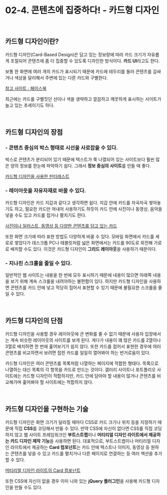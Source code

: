 # 02-4. 콘텐츠에 집중하다! - 카드형 디자인

<br>

## 카드형 디자인이란?
카드형 디자인(Card-Based Design)은 담고 있는 정보량에 따라 카드 크기가 자유롭게 조절되어 콘텐츠에 좀 더 집중할 수 있도록 디자인한 방식이다. **카드 UI**라고도 한다.

보통 한 화면에 여러 개의 카드가 표시되기 때문에 카드에 테두리를 둘러 콘텐츠를 감싸거나 색상을 달리해서 주변에 있는 다른 카드와 구별한다.

[참고 사이트 : 페이스북](https://www.facebook.com/)

최근에는 카드를 구별짓던 선이나 색을 생략하고 깔끔하고 깨끗하게 표시하는 사이트가 늘고 있는 추세이기도 하다.

<br>

## 카드형 디자인의 장점
### - 콘텐츠 중심의 박스 형태로 시선을 사로잡을 수 있다.
박스로 콘텐츠가 분리되어 있기 때문에 텍스트가 쭉 나열되어 있는 사이트보다 훨씬 많은 양의 정보를 한눈에 파악하기 쉽다. 그래서 **정보 중심의 사이트**를 만들 때 좋다.

[카드형 디자인을 사용한 핀터레스트](https://www.pinterest.co.kr/)

### - 레이아웃을 자유자재로 바꿀 수 있다.
카드형 디자인은 카드 지갑과 같다고 생각하면 쉽다. 지갑 안에 카드를 차곡차곡 쌓아놓기도 하고, 필요한 카드만 꺼내어 사용하기도 하듯이 카드 안에 사진이나 동영상, 음악을 넣을 수도 있고 카드를 접거나 펼치기도 한다.

[사진이나 일러스트, 동영상 등 다양한 콘텐츠를 담고 있는 카드](https://www.ebs.co.kr/)

또한 화면 크기에 따라 표현 방법도 다양하게 바꿀 수 있다. 모바일 화면에서 카드를 세로로 쌓았다가 데스크톱 PC나 태블릿처럼 넓은 화면에서는 카드를 90도로 회전해 가로로 배치할 수도 있다. 이것은 카드형 디자인이 **그리드 레이아웃**을 사용하기 때문이다.

### - 지나친 스크롤을 줄일 수 있다.
일반적인 웹 사이트는 내용을 한 번에 모두 표시하기 때문에 내용이 많으면 아래쪽 내용을 보기 위해 계속 스크롤을 내려야하는 불편함이 있다. 하지만 카드형 디자인을 사용하면 콘텐츠를 카드 안에 넣고 적당히 접어서 표현할 수 있기 때문에 불필요한 스크롤을 줄일 수 있다.

<br>

## 카드형 디자인의 단점
카드형 디자인을 사용할 경우 레이아웃에 큰 변화를 줄 수 없기 때문에 사용자 입장에서는 계속 비슷한 레이아웃의 사이트를 보게 된다. 게다가 내용이 꽤 많은 카드를 2열이나 3열로 배치하면 한 번에 훑어보기가 쉽지 않다. 또한 카드를 접어서 표현한 경우에 여러 콘텐츠를 비교하면서 보려면 접힌 카드를 일일히 열어봐야 하는 번거로움이 있다.

카드형 디자인은 여러 콘텐츠를 목록처럼 나열하는 페이지에 적합한 형태다. 목록으로 나열하는 대신 목록의 각 항목을 카드로 만드는 것이다. 갤러리 사이트나 포트폴리오 사이트에는 카드형 디자인이 적합하지만, 카드 안에 담아야 할 내용이 많거나 콘텐츠를 비교해가며 훑어봐야 할 사이트에는 적합하지 않다.

<br>

## 카드형 디자인을 구현하는 기술
카드형 디자인은 화면 크기가 달라질 때마다 CSS로 카드 크기나 위치 등을 지정하기 때문에 직접 **CSS**를 코딩해서 만들 수 있다. 만약 CSS에 자신이 없다면 CSS를 직접 코딩하지 않고 웹 사이트 프레임워크인 **부트스트랩**이나 **머티리얼 디자인 라이트에서 제공하는 카드 디자인 제작 기능**을 사용하면 된다. 대표적으로, 부트스트랩이나 머티리얼 디자인 라이트에서 제공하는 **Card 컴포넌트**는 카드 안에 텍스트나 이미지, 동영상 등 원하는 콘텐츠를 넣을 수 있고 카드를 펼치거나 다른 페이지로 연결하는 등 여러 액션을 추가할 수 있다.

[머티리얼 디자인 라이트의 Card 컴포넌트](https://getmdl.io/components/index.html#cards-section)

또한 CSS에 자신이 없을 경우 이미 나와 있는 **jQuery 플러그인**을 사용해 카드형 디자인을 만들 수도 있다.
